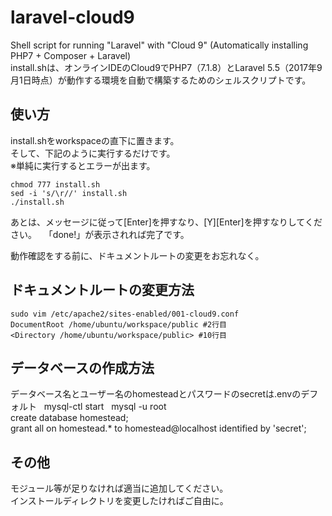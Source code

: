 # laravel-cloud9

Shell script for running "Laravel" with "Cloud 9" (Automatically installing PHP7 + Composer + Laravel)  
install.shは、オンラインIDEのCloud9でPHP7（7.1.8）とLaravel 5.5（2017年9月1日時点）が動作する環境を自動で構築するためのシェルスクリプトです。  

## 使い方

install.shをworkspaceの直下に置きます。  
そして、下記のように実行するだけです。  
※単純に実行するとエラーが出ます。  

    chmod 777 install.sh
    sed -i 's/\r//' install.sh
    ./install.sh

あとは、メッセージに従って[Enter]を押すなり、[Y][Enter]を押すなりしてください。  
「done!」が表示されれば完了です。  

動作確認をする前に、ドキュメントルートの変更をお忘れなく。  

## ドキュメントルートの変更方法

    sudo vim /etc/apache2/sites-enabled/001-cloud9.conf
    DocumentRoot /home/ubuntu/workspace/public #2行目
    <Directory /home/ubuntu/workspace/public> #10行目

## データベースの作成方法
データベース名とユーザー名のhomesteadとパスワードのsecretは.envのデフォルト
    mysql-ctl start  
    mysql -u root  
    create database homestead;  
    grant all on homestead.*  to homestead@localhost identified by 'secret';

## その他
モジュール等が足りなければ適当に追加してください。  
インストールディレクトリを変更したければご自由に。  
